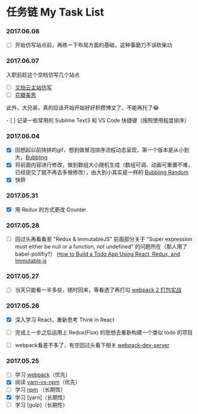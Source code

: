 # 任务链 My Task List


### 2017.06.08
- [ ] 开始仿写站点前，再练一下布局方面的基础，这种事磨刀不误砍柴功


### 2017.06.07
入职前趁这个空档仿写几个站点
- [ ] [又拍云主站仿写](https://www.upyun.com/)
- [ ] [花瓣美思](https://muse.huaban.com/)
<p>此外，大兄弟，真的应该开始开始好好积攒博文了，不能再托了😂</p>
- [ ] 记录一些常用的 Sublime Text3 和 VS Code 快捷键（按照使用程度排序）



### 2017.06.04
- [x] 回想起以前快排的gif，想到做冒泡排序流程动态呈现，第一个版本是从小到大，[Bubbling](http://localhost/~egoist/Web/Demo%20of%20web/Transfer/Practice/demo05/)
- [x] 将前面内容进行修改，做到数组大小随机生成（数组可调、动画可重置不难，已经提交了就不再去多做修改），由大到小其实是一样的 [Bubbling Random](http://localhost/~egoist/Web/Demo%20of%20web/Transfer/Practice/demo06/)
- [x] 快排

### 2017.05.31
- [x] 用 Redux 的方式更改 Counter


### 2017.05.28
- [ ] 回过头再看看至 "Redux & ImmutableJS" 前面部分关于 "Super expression must either be null or a function, not undefined" 的问题所在（那人用了babel-pollifiy?） [How to Build a Todo App Using React, Redux, and Immutable.js](https://www.sitepoint.com/how-to-build-a-todo-app-using-react-redux-and-immutable-js/)


### 2017.05.27
- [ ] 当天只能看一半多些，随时回来，等看透了再打勾 [webpack 2 打包实战](https://zhuanlan.zhihu.com/p/27046322)


### 2017.05.26
- [x] 深入学习 React，重新思考 Think in React
- [ ] 完成上一步之后运用上 Redux(Flux) 的思想去重新构建一个类似 todo 的项目
- [ ] webpack看差不多了，有空回过头看下相关 [webpack-dev-server](https://segmentfault.com/a/1190000006670084)


### 2017.05.25
- [ ] 学习 [webpack](https://webpack.js.org/guides/get-started/)（优先）
- [x] 阅读 [yarn-vs-npm](https://www.sitepoint.com/yarn-vs-npm/)（优先）
- [ ] 学习 [npm](https://docs.npmjs.com/misc/scripts#path) （长期性）
- [x] 学习 [yarn]（长期性）
- [ ] 学习 [gulp]（长期性）